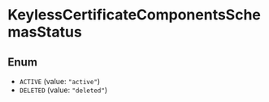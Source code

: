 # KeylessCertificateComponentsSchemasStatus

## Enum

* `ACTIVE` (value: `"active"`)
* `DELETED` (value: `"deleted"`)
